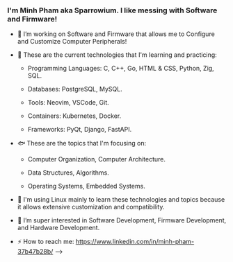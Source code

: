 ### I'm Minh Pham aka Sparrowium. I like messing with Software and Firmware!

- 🌊 I’m working on Software and Firmware that allows me to Configure and Customize Computer Peripherals!
- 🐳 These are the current technologies that I'm learning and practicing:

     - Programming Languages: C, C++, Go, HTML & CSS, Python, Zig, SQL.

     - Databases: PostgreSQL, MySQL.
  
     - Tools: Neovim, VSCode, Git.
  
     - Containers: Kubernetes, Docker.
  
     - Frameworks: PyQt, Django, FastAPI.

- 🐟 These are the topics that I'm focusing on:

     - Computer Organization, Computer Architecture.
 
     - Data Structures, Algorithms.
 
     - Operating Systems, Embedded Systems.

- 🐙 I'm using Linux mainly to learn these technologies and topics because it allows extensive customization and compatibility.
- 🐢 I’m super interested in Software Development, Firmware Development, and Hardware Development. 
- ⚡ How to reach me: https://www.linkedin.com/in/minh-pham-37b47b28b/
-->
 
